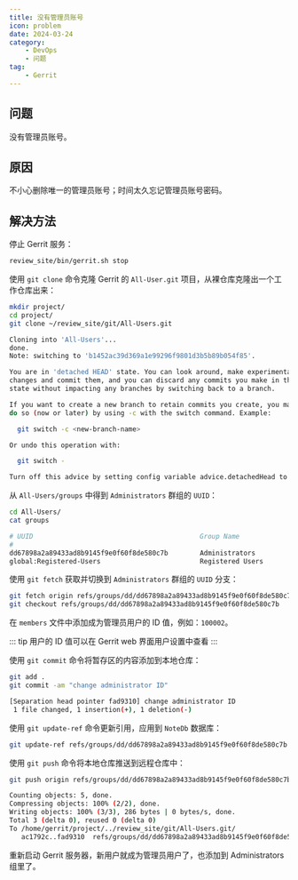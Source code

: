 ```yaml
---
title: 没有管理员账号
icon: problem
date: 2024-03-24
category:
    - DevOps
    - 问题
tag:
    - Gerrit
---
```


## 问题

没有管理员账号。

## 原因

不小心删除唯一的管理员账号；时间太久忘记管理员账号密码。

## 解决方法

停止 Gerrit 服务：

```bash
review_site/bin/gerrit.sh stop
```

使用 `git clone` 命令克隆 Gerrit 的 `All-User.git` 项目，从裸仓库克隆出一个工作仓库出来：

```bash
mkdir project/
cd project/
git clone ~/review_site/git/All-Users.git

Cloning into 'All-Users'...
done.
Note: switching to 'b1452ac39d369a1e99296f9801d3b5b89b054f85'.

You are in 'detached HEAD' state. You can look around, make experimental
changes and commit them, and you can discard any commits you make in this
state without impacting any branches by switching back to a branch.

If you want to create a new branch to retain commits you create, you may
do so (now or later) by using -c with the switch command. Example:

  git switch -c <new-branch-name>

Or undo this operation with:

  git switch -

Turn off this advice by setting config variable advice.detachedHead to false
```

从 `All-Users/groups` 中得到 `Administrators` 群组的 `UUID`：

```bash
cd All-Users/
cat groups

# UUID                                          Group Name
#
dd67898a2a89433ad8b9145f9e0f60f8de580c7b        Administrators
global:Registered-Users                         Registered Users
```

使用 `git fetch` 获取并切换到 `Administrators` 群组的 `UUID` 分支：

```bash
git fetch origin refs/groups/dd/dd67898a2a89433ad8b9145f9e0f60f8de580c7b:refs/groups/dd/dd67898a2a89433ad8b9145f9e0f60f8de580c7b
git checkout refs/groups/dd/dd67898a2a89433ad8b9145f9e0f60f8de580c7b
```

在 `members` 文件中添加成为管理员用户的 ID 值，例如：`100002`。

::: tip
用户的 ID 值可以在 Gerrit web 界面用户设置中查看
:::

使用 `git commit` 命令将暂存区的内容添加到本地仓库：

```bash
git add .
git commit -am "change administrator ID"

[Separation head pointer fad9310] change administrator ID
 1 file changed, 1 insertion(+), 1 deletion(-)
```

使用 `git update-ref` 命令更新引用，应用到 `NoteDb` 数据库：

```bash
git update-ref refs/groups/dd/dd67898a2a89433ad8b9145f9e0f60f8de580c7b $(git rev-parse HEAD)
```

使用 `git push` 命令将本地仓库推送到远程仓库中：

```bash
git push origin refs/groups/dd/dd67898a2a89433ad8b9145f9e0f60f8de580c7b

Counting objects: 5, done.
Compressing objects: 100% (2/2), done.
Writing objects: 100% (3/3), 286 bytes | 0 bytes/s, done.
Total 3 (delta 0), reused 0 (delta 0)
To /home/gerrit/project/../review_site/git/All-Users.git/
   ac1792c..fad9310  refs/groups/dd/dd67898a2a89433ad8b9145f9e0f60f8de580c7b -> refs/groups/dd/dd67898a2a89433ad8b9145f9e0f60f8de580c7b
```

重新启动 Gerrit 服务器，新用户就成为管理员用户了，也添加到 Administrators 组里了。
